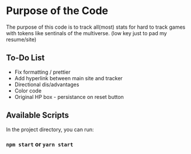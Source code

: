 # Purpose of the Code

The purpose of this code is to track all(most) stats for hard to track games with tokens like sentinals of the multiverse.
(low key just to pad my resume/site)

## To-Do List

- Fix formatting / prettier
- Add hyperlink between main site and tracker
- Directional dis/advantages
- Color code
- Original HP box - persistance on reset button

## Available Scripts

In the project directory, you can run:

### `npm start` or `yarn start`
